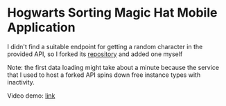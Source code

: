 # Hogwarts Sorting Magic Hat Mobile Application

I didn't find a suitable endpoint for getting a random character in the provided API, so I forked its [repository](https://github.com/Shtmaxxx/hp-api) and added one myself

Note: the first data loading might take about a minute because the service that I used to host a forked API spins down free instance types with inactivity.

Video demo: [link](https://drive.google.com/file/d/1-lv9DkaAR72TUSy9HWUMe4A-YbB5lzX5/view?usp=sharing)
